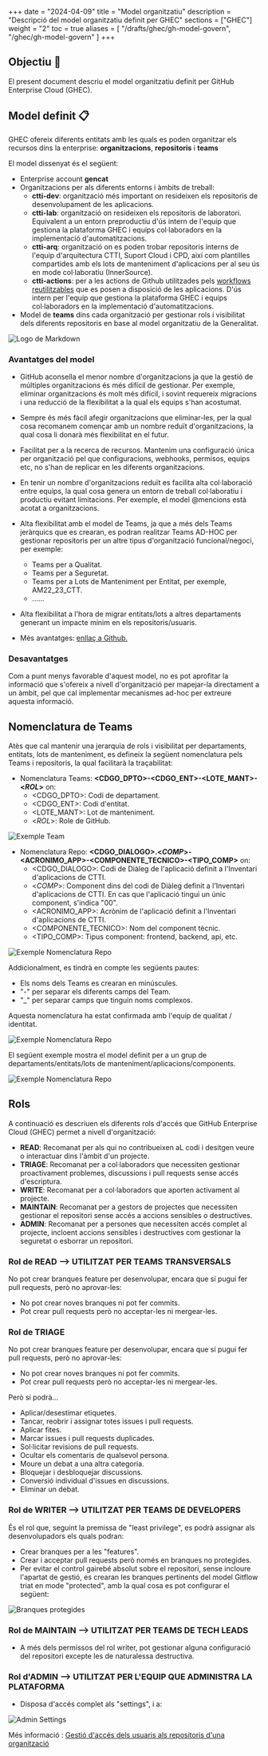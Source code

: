 
+++
date         = "2024-04-09"
title        = "Model organitzatiu"
description  = "Descripció del model organitzatiu definit per GHEC"
sections    = ["GHEC"]
weight      = "2"
toc         = true
aliases = [
    "/drafts/ghec/gh-model-govern",
    "/ghec/gh-model-govern"
]
+++

## Objectiu  🚀

El present document descriu el model organitzatiu definit per GitHub Enterprise Cloud (GHEC). 

## Model definit  📋

GHEC ofereix diferents entitats amb les quals es poden organitzar els recursos dins la enterprise: **organitzacions**, **repositoris** i **teams**

El model dissenyat és el següent:

* Enterprise account **gencat**
* Organitzacions per als diferents entorns i àmbits de treball: 
    * **ctti-dev**: organització més important on resideixen els repositoris de desenvolupament de les aplicacions.
    * **ctti-lab**: organització on resideixen els repositoris de laboratori. Equivalent a un entorn preproductiu d'ús intern de l'equip que gestiona la plataforma GHEC i equips col·laboradors en la implementació d'automatitzacions.
    * **ctti-arq**: organització on es poden trobar repositoris interns de l'equip d'arquitectura CTTI, Suport Cloud i CPD, així com plantilles compartides amb els lots de manteniment d'aplicacions per al seu ús en mode col·laboratiu (InnerSource).
    * **ctti-actions**: per a les actions de Github utilitzades pels [workflows reutilitzables](https://docs.github.com/en/actions/using-workflows/reusing-workflows) que es posen a disposició de les aplicacions. D'ús intern per l'equip que gestiona la plataforma GHEC i equips col·laboradors en la implementació d'automatitzacions.
* Model de **teams** dins cada organització per gestionar rols i visibilitat dels diferents repositoris en base al model organitzatiu de la Generalitat.

![Logo de Markdown](/images/GHEC/modelo_Gobierno.png)

### Avantatges del model

* GitHub aconsella el menor nombre d'organitzacions ja que la gestió de múltiples organitzacions és més difícil de gestionar. Per exemple, eliminar organitzacions és molt més difícil, i sovint requereix migracions i una reducció de la flexibilitat a la qual els equips s'han acostumat. 
* Sempre és més fàcil afegir organitzacions que eliminar-les, per la qual cosa recomanem començar amb un nombre reduït d'organitzacions, la qual cosa li donarà més flexibilitat en el futur.
* Facilitat per a la recerca de recursos.
Mantenim una configuració única per organització pel que configuracions, webhooks, permisos, equips etc, no s'han de replicar en les diferents organitzacions.
* En tenir un nombre d'organitzacions reduït es facilita alta col·laboració entre equips, la qual cosa genera un entorn de treball col·laboratiu i productiu evitant limitacions. Per exemple, el model @mencions està acotat a organitzacions. 
* Alta flexibilitat amb el model de Teams, ja que a més dels Teams jeràrquics que es crearan, es podran realitzar Teams AD-HOC per gestionar repositoris per un altre tipus d'organització funcional/negoci, per exemple:
    + Teams per a Qualitat.
    + Teams per a Seguretat.
    + Teams per a Lots de Manteniment per Entitat, per exemple, AM22_23_CTT.
    + ......

* Alta flexibilitat a l'hora de migrar entitats/lots a altres departaments generant un impacte mínim en els repositoris/usuaris.

* Més avantatges: [enllaç a Github.](https://docs.github.com/en/enterprise-cloud@latest/admin/managing-accounts-and-repositories/managing-organizations-in-your-enterprise/best-practices-for-structuring-organizations-in-your-enterprise)


### Desavantatges 

Com a punt menys favorable d'aquest model, no es pot aprofitar la informació que s'ofereix a nivell d'organització per mapejar-la directament a un àmbit, pel que cal implementar mecanismes ad-hoc per extreure aquesta informació.

## Nomenclatura de Teams

Atès que cal mantenir una jerarquia de rols i visibilitat per departaments, entitats, lots de manteniment, es defineix la següent nomenclatura pels Teams i repositoris, la qual facilitarà la traçabilitat: 

* Nomenclatura Teams: **<CDGO_DPTO>-<CDGO_ENT>-<LOTE_MANT>-<_ROL_>** on:
    + <CDGO_DPTO>: Codi de departament.
    + <CDGO_ENT>: Codi d'entitat.
    + <LOTE_MANT>: Lot de manteniment.
    + <_ROL_>: Role de GitHub.


![Exemple Team ](/images/GHEC/gh_Ejemplo_nomenclatura_team.png)

* Nomenclatura Repo: **<CDGO_DIALOGO>.<_COMP_>-<ACRONIMO_APP>-<COMPONENTE_TECNICO>-<TIPO_COMP>** on:
    + <CDGO_DIALOGO>: Codi de Diàleg de l'aplicació definit a l'Inventari d'aplicacions de CTTI.
    + <_COMP_>: Component dins del codi de Diàleg definit a l'Inventari d'aplicacions de CTTI.  En cas que l'aplicació tingui un únic component, s'indica "00".
    + <ACRONIMO_APP>: Acrònim de l'aplicació definit a l'Inventari d'aplicacions de CTTI.
    + <COMPONENTE_TECNICO>: Nom del component tècnic.
    + <TIPO_COMP>: Tipus component: frontend, backend, api, etc.

![Exemple Nomenclatura Repo](/images/GHEC/gh_Ejemplo_nomenclatura_repo.png)


Addicionalment, es tindrà en compte les següents pautes: 
* Els noms dels Teams es crearan en minúscules.
* "-" per separar els diferents camps del Team.
* "_" per separar camps que tinguin noms complexos.

Aquesta nomenclatura ha estat confirmada amb l'equip de qualitat / identitat.

![Exemple Nomenclatura Repo](/images/GHEC/gh_Ejemplo_modelo_negocio.png)


El següent exemple mostra el model definit per a un grup de departaments/entitats/lots de manteniment/aplicacions/components.

![Exemple Nomenclatura Repo](/images/GHEC/gh_Ejemplo_modelo_negocio_ctti.png)


## Rols

A continuació es descriuen els diferents rols d'accés que GitHub Enterprise Cloud (GHEC) permet a nivell d'organització:

- **READ**: Recomanat per als qui no contribueixen aL codi i desitgen veure o interactuar dins l'àmbit d'un projecte.
- **TRIAGE**: Recomanat per a col·laboradors que necessiten gestionar proactivament problemes, discussions i pull requests sense accés d'escriptura.
- **WRITE**: Recomanat per a col·laboradors que aporten activament al projecte.
- **MAINTAIN**: Recomanat per a gestors de projectes que necessiten gestionar el repositori sense accés a accions sensibles o destructives.
- **ADMIN**: Recomanat per a persones que necessiten accés complet al projecte, incloent accions sensibles i destructives com gestionar la seguretat o esborrar un repositori.


### Rol de READ --> UTILITZAT PER TEAMS TRANSVERSALS

No pot crear branques feature per desenvolupar, encara que sí pugui fer pull requests, però no aprovar-les:

- No pot crear noves branques ni pot fer commits.
- Pot crear pull requests però no acceptar-les ni mergear-les.


### Rol de TRIAGE

No pot crear branques feature per desenvolupar, encara que sí pugui fer pull requests, però no aprovar-les:

- No pot crear noves branques ni pot fer commits.
- Pot crear pull requests però no acceptar-les ni mergear-les.

Però si podrà...

- Aplicar/desestimar etiquetes.
- Tancar, reobrir i assignar totes issues i pull requests.
- Aplicar fites.
- Marcar issues i pull requests duplicades.
- Sol·licitar revisions de pull requests.
- Ocultar els comentaris de qualsevol persona.
- Moure un debat a una altra categoria.
- Bloquejar i desbloquejar discussions.
- Conversió individual d'issues en discussions.
- Eliminar un debat.


### Rol de WRITER --> UTILITZAT PER TEAMS DE DEVELOPERS

És el rol que, seguint la premissa de "least privilege", es podrà assignar als desenvolupadors els quals podran:

- Crear branques per a les "features".
- Crear i acceptar pull requests però només en branques no protegides.
- Per evitar el control gairebé absolut sobre el repositori, sense incloure l'apartat de gestió, es crearan les branques pertinents del model Gitflow triat en mode "protected", amb la qual cosa es pot configurar el següent:

![Branques protegides](/images/GHEC/protected-branches.png)



### Rol de MAINTAIN --> UTILITZAT PER TEAMS DE TECH LEADS

- A més dels permissos del rol writer, pot gestionar alguna configuració del repositori excepte les de naturalessa destructiva.



### Rol d'ADMIN --> UTILITZAT PER L'EQUIP QUE ADMINISTRA LA PLATAFORMA

- Disposa d'accés complet als "settings", i a:

![Admin Settings](/images/GHEC/admin-danger-zone-settings.png)




Més informació : 
 [Gestió d'accés dels usuaris als repositoris d'una organització](https://docs.github.com/en/enterprise-cloud@latest/organizations/managing-user-access-to-your-organizations-repositories/managing-repository-roles/repository-roles-for-an-organization)